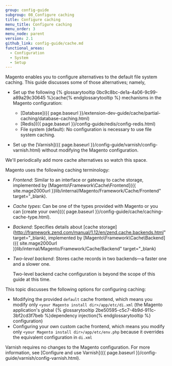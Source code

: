 ```yaml
---
group: config-guide
subgroup: 08_Configure caching
title: Configure caching
menu_title: Configure caching
menu_order: 3
menu_node: parent
version: 2.1
github_link: config-guide/cache.md
functional_areas:
  - Configuration
  - System
  - Setup
---
```


Magento enables you to configure alternatives to the default file system caching. This guide discusses some of those alternatives; namely,

*   Set up the following {% glossarytooltip 0bc9c8bc-de1a-4a06-9c99-a89a29c30645 %}cache{% endglossarytooltip %} mechanisms in the Magento configuration:

    *   [Database]({{ page.baseurl }}/extension-dev-guide/cache/partial-caching/database-caching.html)
    *   [Redis]({{ page.baseurl }}/config-guide/redis/config-redis.html)
    *   File system (default): No configuration is necessary to use file system caching.

*   Set up the [Varnish]({{ page.baseurl }}/config-guide/varnish/config-varnish.html) without modifying the Magento configuration.

<div class="bs-callout bs-callout-info" id="info">
  <p>We'll periodically add more cache alternatives so watch this space.</p>
</div>

Magento uses the following caching terminology:

* *Frontend*: Similar to an interface or gateway to cache storage, implemented by [Magento\Framework\Cache\Frontend]({{ site.mage2000url }}lib/internal/Magento/Framework/Cache/Frontend" target="_blank).
* *Cache types*: Can be one of the types provided with Magento or you can [create your own]({{ page.baseurl }}/config-guide/cache/caching-cache-type.html).
* *Backend*: Specifies details about [cache storage](http://framework.zend.com/manual/1.12/en/zend.cache.backends.html" target="_blank), implemented by [Magento\Framework\Cache\Backend]({{ site.mage2000url }}lib/internal/Magento/Framework/Cache/Backend" target="_blank)
* *Two-level backend*: Stores cache records in two backends&mdash;a faster one and a slower one.

    Two-level backend cache configuration is beyond the scope of this guide at this time.

This topic discusses the following options for configuring caching:

*   Modifying the provided `default` cache frontend, which means you modify only `<your Magento install dir>/app/etc/di.xml` (the Magento application's global {% glossarytooltip 2be50595-c5c7-4b9d-911c-3bf2cd3f7beb %}dependency injection{% endglossarytooltip %} configuration)
*   Configuring your own custom cache frontend, which means you modify only `<your Magento install dir>/app/etc/env.php` because it overrides the equivalent configuration in `di.xml`

<div class="bs-callout bs-callout-info" id="info">
  <p>Varnish requires no changes to the Magento configuration. For more information, see [Configure and use Varnish]({{ page.baseurl }}/config-guide/varnish/config-varnish.html).</p>
</div>

